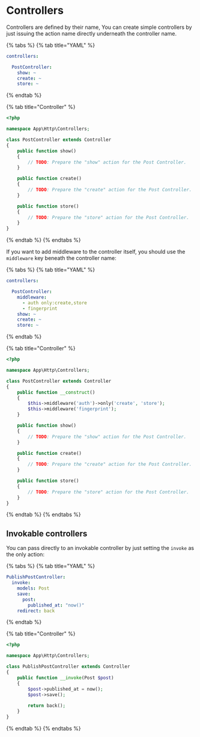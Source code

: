 # Controllers

Controllers are defined by their name, You can create simple controllers by just issuing the action name directly underneath the controller name.

{% tabs %}
{% tab title="YAML" %}
```yaml
controllers:

  PostController:
    show: ~
    create: ~
    store: ~
```
{% endtab %}

{% tab title="Controller" %}
```php
<?php

namespace App\Http\Controllers;

class PostController extends Controller
{
    public function show()
    {
        // TODO: Prepare the "show" action for the Post Controller.
    }

    public function create()
    {
        // TODO: Prepare the "create" action for the Post Controller.
    }

    public function store()
    {
        // TODO: Prepare the "store" action for the Post Controller.
    }
}
```
{% endtab %}
{% endtabs %}

If you want to add middleware to the controller itself, you should use the `middleware` key beneath the controller name:

{% tabs %}
{% tab title="YAML" %}
```yaml
controllers:

  PostController:
    middleware:
      - auth only:create,store
      - fingerprint
    show: ~
    create: ~
    store: ~
```
{% endtab %}

{% tab title="Controller" %}
```php
<?php

namespace App\Http\Controllers;

class PostController extends Controller
{
    public function __construct()
    {
        $this->middleware('auth')->only('create', 'store');
        $this->middleware('fingerprint');
    }

    public function show()
    {
        // TODO: Prepare the "show" action for the Post Controller.
    }

    public function create()
    {
        // TODO: Prepare the "create" action for the Post Controller.
    }

    public function store()
    {
        // TODO: Prepare the "store" action for the Post Controller.
    }
}
```
{% endtab %}
{% endtabs %}

## Invokable controllers

You can pass directly to an invokable controller by just setting the `invoke` as the only action:

{% tabs %}
{% tab title="YAML" %}
```yaml
PublishPostController:
  invoke:
    models: Post
    save:
      post:
        published_at: "now()"
    redirect: back
```
{% endtab %}

{% tab title="Controller" %}
```php
<?php

namespace App\Http\Controllers;

class PublishPostController extends Controller
{
    public function __invoke(Post $post)
    {
        $post->published_at = now();
        $post->save();
        
        return back();
    }
}
```
{% endtab %}
{% endtabs %}

